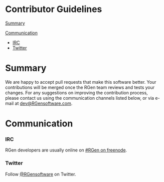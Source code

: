 Contributor Guidelines
======================

[Summary](#summary)

[Communication](#communication)

* [IRC](#irc)
* [Twitter](#twitter)


Summary
=======

We are happy to accept pull requests that make this software better.
Your contributions will be merged once the RGen team reviews and tests your changes.
For any suggestions on improving the contribution process, please contact us using the communication channels listed below, or via e-mail at <dev@RGensoftware.com>. 

Communication
=============

### IRC ###

RGen developers are usually online on [#RGen on freenode](http://webchat.freenode.net/?randomnick=1&channels=RGen&uio=d4).

### Twitter ###

Follow [@RGensoftware](https://twitter.com/RGensoftware) on Twitter.


